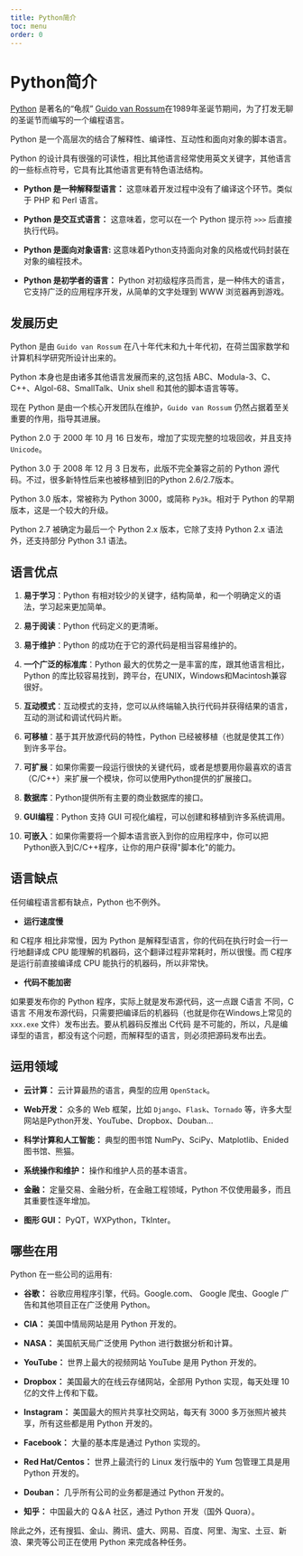 ```yaml
---
title: Python简介
toc: menu
order: 0
---
```


<BackTop></BackTop>

# Python简介

[Python](https://www.python.org/) 是著名的“龟叔” [Guido van Rossum](https://baike.baidu.com/item/%E5%90%89%E5%A4%9A%C2%B7%E8%8C%83%E7%BD%97%E8%8B%8F%E5%A7%86/328361?fromtitle=Guido%20van%20Rossum&fromid=3225314&fr=aladdin)在1989年圣诞节期间，为了打发无聊的圣诞节而编写的一个编程语言。

Python 是一个高层次的结合了解释性、编译性、互动性和面向对象的脚本语言。

Python 的设计具有很强的可读性，相比其他语言经常使用英文关键字，其他语言的一些标点符号，它具有比其他语言更有特色语法结构。

- **Python 是一种解释型语言：** 这意味着开发过程中没有了编译这个环节。类似于 PHP 和 Perl 语言。

- **Python 是交互式语言：** 这意味着，您可以在一个 Python 提示符 `>>>` 后直接执行代码。

- **Python 是面向对象语言:** 这意味着Python支持面向对象的风格或代码封装在对象的编程技术。

- **Python 是初学者的语言：** Python 对初级程序员而言，是一种伟大的语言，它支持广泛的应用程序开发，从简单的文字处理到 WWW 浏览器再到游戏。

## 发展历史

Python 是由 `Guido van Rossum` 在八十年代末和九十年代初，在荷兰国家数学和计算机科学研究所设计出来的。

Python 本身也是由诸多其他语言发展而来的,这包括 ABC、Modula-3、C、C++、Algol-68、SmallTalk、Unix shell 和其他的脚本语言等等。

现在 Python 是由一个核心开发团队在维护，`Guido van Rossum` 仍然占据着至关重要的作用，指导其进展。

Python 2.0 于 2000 年 10 月 16 日发布，增加了实现完整的垃圾回收，并且支持 `Unicode`。

Python 3.0 于 2008 年 12 月 3 日发布，此版不完全兼容之前的 Python 源代码。不过，很多新特性后来也被移植到旧的Python 2.6/2.7版本。

Python 3.0 版本，常被称为 Python 3000，或简称 `Py3k`。相对于 Python 的早期版本，这是一个较大的升级。

Python 2.7 被确定为最后一个 Python 2.x 版本，它除了支持 Python 2.x 语法外，还支持部分 Python 3.1 语法。

## 语言优点

1. **易于学习**：Python 有相对较少的关键字，结构简单，和一个明确定义的语法，学习起来更加简单。

2. **易于阅读**：Python 代码定义的更清晰。

3. **易于维护**：Python 的成功在于它的源代码是相当容易维护的。

4. **一个广泛的标准库**：Python 最大的优势之一是丰富的库，跟其他语言相比，Python 的库比较容易找到，跨平台，在UNIX，Windows和Macintosh兼容很好。

5. **互动模式**：互动模式的支持，您可以从终端输入执行代码并获得结果的语言，互动的测试和调试代码片断。

6. **可移植**：基于其开放源代码的特性，Python 已经被移植（也就是使其工作）到许多平台。

7. **可扩展**：如果你需要一段运行很快的关键代码，或者是想要用你最喜欢的语言（C/C++）来扩展一个模块，你可以使用Python提供的扩展接口。

8. **数据库**：Python提供所有主要的商业数据库的接口。

9. **GUI编程**：Python 支持 GUI 可视化编程，可以创建和移植到许多系统调用。

10. **可嵌入**：如果你需要将一个脚本语言嵌入到你的应用程序中，你可以把Python嵌入到C/C++程序，让你的用户获得"脚本化"的能力。

## 语言缺点

任何编程语言都有缺点，Python 也不例外。

- **运行速度慢**

和 C程序 相比非常慢，因为 Python 是解释型语言，你的代码在执行时会一行一行地翻译成 CPU 能理解的机器码，这个翻译过程非常耗时，所以很慢。而 C程序 是运行前直接编译成 CPU 能执行的机器码，所以非常快。

- **代码不能加密**

如果要发布你的 Python 程序，实际上就是发布源代码，这一点跟 C语言 不同，C语言 不用发布源代码，只需要把编译后的机器码（也就是你在Windows上常见的 `xxx.exe` 文件）发布出去。要从机器码反推出 C代码 是不可能的，所以，凡是编译型的语言，都没有这个问题，而解释型的语言，则必须把源码发布出去。

## 运用领域

- **云计算：** 云计算最热的语言，典型的应用 `OpenStack`。

- **Web开发：** 众多的 Web 框架，比如 `Django`、`Flask`、`Tornado` 等，许多大型网站是Python开发、YouTube、Dropbox、Douban...

- **科学计算和人工智能：** 典型的图书馆 NumPy、SciPy、Matplotlib、Enided图书馆、熊猫。

- **系统操作和维护：** 操作和维护人员的基本语言。

- **金融：** 定量交易、金融分析，在金融工程领域，Python 不仅使用最多，而且其重要性逐年增加。

- **图形 GUI：** PyQT，WXPython，TkInter。


## 哪些在用

Python 在一些公司的运用有:

- **谷歌：** 谷歌应用程序引擎，代码。Google.com、 Google 爬虫、Google 广告和其他项目正在广泛使用 Python。

- **CIA：** 美国中情局网站是用 Python 开发的。

- **NASA：** 美国航天局广泛使用 Python 进行数据分析和计算。

- **YouTube：** 世界上最大的视频网站 YouTube 是用 Python 开发的。

- **Dropbox：** 美国最大的在线云存储网站，全部用 Python 实现，每天处理 10 亿的文件上传和下载。

- **Instagram：** 美国最大的照片共享社交网站，每天有 3000 多万张照片被共享，所有这些都是用 Python 开发的。

- **Facebook：** 大量的基本库是通过 Python 实现的。

- **Red Hat/Centos：** 世界上最流行的 Linux 发行版中的 Yum 包管理工具是用 Python 开发的。

- **Douban：** 几乎所有公司的业务都是通过 Python 开发的。

- **知乎：** 中国最大的 Q＆A 社区，通过 Python 开发（国外 Quora）。

除此之外，还有搜狐、金山、腾讯、盛大、网易、百度、阿里、淘宝、土豆、新浪、果壳等公司正在使用 Python 来完成各种任务。

